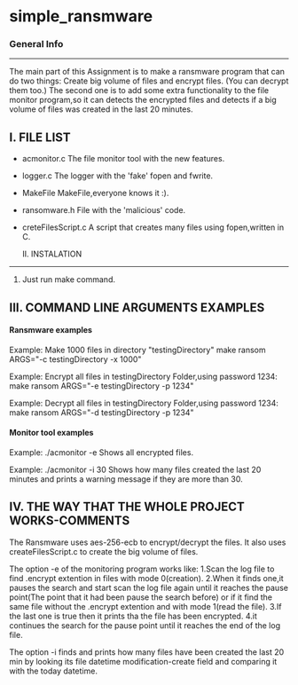 # simple_ransmware

### General Info
------------
The main part of this Assignment is to make a ransmware program that can do two
things: 
Create big volume of files and encrypt files. (You can decrypt them too.)
The second one is to add some extra functionality to the file monitor program,so
it can detects the encrypted files and detects if a big volume of files was created 
in the last 20 minutes.

  I. FILE LIST
------------
* acmonitor.c                    The file monitor tool with the new features.
* logger.c                       The logger with the 'fake' fopen and fwrite.
* MakeFile                       MakeFile,everyone knows it :).
* ransomware.h                   File with the 'malicious' code.
* creteFilesScript.c             A script that creates many files using fopen,written in C.
  
  II. INSTALATION
------------
1. Just run make command.

  III. COMMAND LINE ARGUMENTS EXAMPLES
------------

#### Ransmware examples

Example:
Make 1000 files in directory "testingDirectory"
make ransom ARGS="-c testingDirectory -x 1000"

Example:
Encrypt all files in testingDirectory Folder,using password 1234:
make ransom ARGS="-e testingDirectory -p 1234"

Example:
Decrypt all files in testingDirectory Folder,using password 1234:
make ransom ARGS="-d testingDirectory -p 1234"

#### Monitor tool examples

Example: ./acmonitor -e
Shows all encrypted files.

Example: ./acmonitor -i 30
Shows how many files created the last 20 minutes and prints a
warning message if they are more than 30.

  IV. THE WAY THAT THE WHOLE PROJECT WORKS-COMMENTS
------------

  The Ransmware uses aes-256-ecb to encrypt/decrypt the files.
 It also uses createFilesScript.c to create the big volume of files.

   The option -e of the monitoring program works like:
 1.Scan the log file to find .encrypt extention in files with mode 0(creation).
 2.When it finds one,it pauses the search and start scan the
 log file again until it reaches the pause point(The point that it 
 had been pause the search before) or if it find the same file without the 
 .encrypt extention and with mode 1(read the file).
 3.If the last one is true then it prints tha the file has been encrypted.
 4.it continues the search for the pause point until it reaches the 
 end of the log file.

   The option -i finds and prints how many files have been created the last
 20 min by looking its file datetime modification-create field and comparing it
 with the today datetime.
